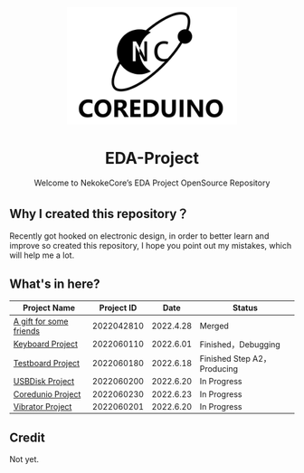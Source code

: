 <p align="center"><img src="https://github.com/NekokeCore/EDA-Project/blob/main/Keyboard_Project/Document/logo-2.png?raw=true" alt="MarkText" width="300"></p>

<h1 align="center">EDA-Project</h1>

<p align="center">Welcome to NekokeCore’s EDA Project OpenSource Repository</p>

## Why I created this repository？

Recently got hooked on electronic design, in order to better learn and improve so created this repository, I hope you point out my mistakes, which will help me a lot.

## What's in here?

| Project Name                                                                                  | Project ID | Date      | Status                     |
| --------------------------------------------------------------------------------------------- | ---------- | --------- | -------------------------- |
| [A gift for some friends](https://www.emtips.net)                                             | 2022042810 | 2022.4.28 | Merged                     |
| [Keyboard Project](https://github.com/NekokeCore/EDA-Project/tree/main/Keyboard_Project)      | 2022060110 | 2022.6.01 | Finished，Debugging         |
| [Testboard Project](https://github.com/NekokeCore/EDA-Project/tree/main/TestKeyBoard_Project) | 2022060180 | 2022.6.18 | Finished Step A2，Producing |
| [USBDisk Project](https://github.com/NekokeCore/EDA-Project/tree/main/USB_Disk_Project)       | 2022060200 | 2022.6.20 | In Progress                |
| [Coredunio Project](https://github.com/NekokeCore/EDA-Project/tree/main/Coreduino_Project)    | 2022060230 | 2022.6.23 | In Progress                |
| [Vibrator Project](https://github.com/NekokeCore/EDA-Project/tree/main/Vibrator_Project)      | 2022060201 | 2022.6.20 | In Progress                |

## Credit

Not yet.